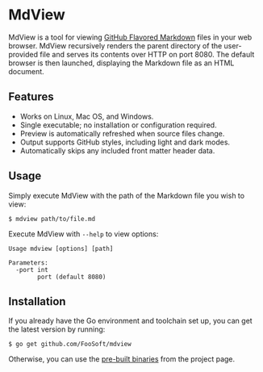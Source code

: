 <!-- +++
Area = "projects"
GitHub = "mdview"
Layout = "page"
Tags = ["generator", "golang", "markdown", "mdview", "mit license", "web"]
Description = "Tool to view Github Flavored Markdown files in your web browser."
Collection = "ProjectsActive"
+++ -->

# MdView

MdView is a tool for viewing [GitHub Flavored Markdown](https://github.github.com/gfm/) files in your web browser.
MdView recursively renders the parent directory of the user-provided file and serves its contents over HTTP on port
8080. The default browser is then launched, displaying the Markdown file as an HTML document.

## Features

*   Works on Linux, Mac OS, and Windows.
*   Single executable; no installation or configuration required.
*   Preview is automatically refreshed when source files change.
*   Output supports GitHub styles, including light and dark modes.
*   Automatically skips any included front matter header data.

## Usage

Simply execute MdView with the path of the Markdown file you wish to view:
```
$ mdview path/to/file.md
```
Execute MdView with `--help` to view options:
```
Usage mdview [options] [path]

Parameters:
  -port int
    	port (default 8080)
```

## Installation

If you already have the Go environment and toolchain set up, you can get the latest version by running:
```
$ go get github.com/FooSoft/mdview
```
Otherwise, you can use the [pre-built binaries](https://github.com/FooSoft/mdview/releases) from the project page.
